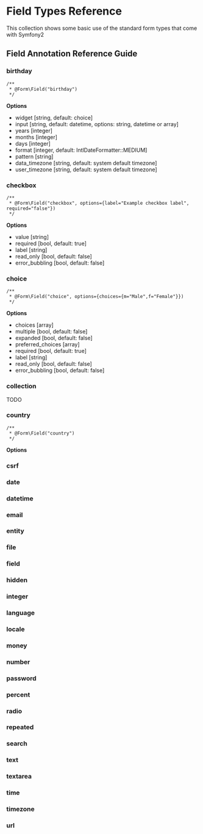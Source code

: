 # Field Types Reference

This collection shows some basic use of the standard form types that come with Symfony2

## Field Annotation Reference Guide

### birthday

    /**
     * @Form\Field("birthday")
     */

**Options**

* widget [string, default: choice]
* input [string, default: datetime, options: string, datetime or array]
* years [integer]
* months [integer]
* days [integer]
* format [integer, default: IntlDateFormatter::MEDIUM]
* pattern [string]
* data_timezone [string, default: system default timezone]
* user_timezone [string, default: system default timezone]

### checkbox

    /**
     * @Form\Field("checkbox", options={label="Example checkbox label", required="false"})
     */

**Options**

* value [string]
* required [bool, default: true]
* label [string]
* read_only [bool, default: false]
* error_bubbling [bool, default: false]

### choice

    /**
     * @Form\Field("choice", options={choices={m="Male",f="Female"}})
     */

**Options**

* choices [array]
* multiple [bool, default: false]
* expanded [bool, default: false]
* preferred_choices [array]
* required [bool, default: true]
* label [string]
* read_only [bool, default: false]
* error_bubbling [bool, default: false]

### collection

TODO

### country

    /**
     * @Form\Field("country")
     */

**Options**

### csrf

### date

### datetime

### email

### entity

### file

### field

### hidden

### integer

### language

### locale

### money

### number

### password

### percent

### radio

### repeated

### search

### text

### textarea

### time

### timezone

### url

